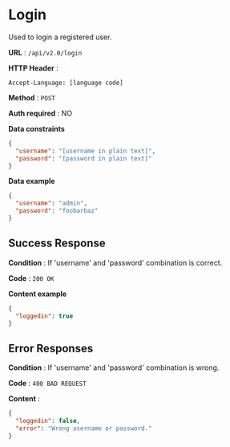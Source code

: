 # Login

Used to login a registered user.

**URL** : `/api/v2.0/login`

**HTTP Header** :

```
Accept-Language: [language code]
```

**Method** : `POST`

**Auth required** : NO

**Data constraints**

```json
{
  "username": "[username in plain text]",
  "password": "[password in plain text]"
}
```

**Data example**

```json
{
  "username": "admin",
  "password": "foobarbaz"
}
```

## Success Response

**Condition** : If 'username' and 'password' combination is correct.

**Code** : `200 OK`

**Content example**

```json
{
  "loggedin": true
}
```

## Error Responses

**Condition** : If 'username' and 'password' combination is wrong.

**Code** : `400 BAD REQUEST`

**Content** :

```json
{
  "loggedin": false,
  "error": "Wrong username or password."
}
```

